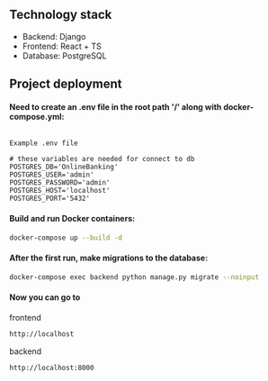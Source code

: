 ## Technology stack

- Backend: Django
- Frontend: React + TS
- Database: PostgreSQL

## Project deployment


#### Need to create an .env file in the root path '/' along with docker-compose.yml:
```plaintext

Example .env file

# these variables are needed for connect to db
POSTGRES_DB='OnlineBanking'
POSTGRES_USER='admin'
POSTGRES_PASSWORD='admin'
POSTGRES_HOST='localhost'
POSTGRES_PORT='5432'
```

#### Build and run Docker containers:

```sh
docker-compose up --build -d
```
#### After the first run, make migrations to the database:

```sh
docker-compose exec backend python manage.py migrate --noinput
```

#### Now you can go to

frontend
```sh
http://localhost
```

backend
```sh
http://localhost:8000
```